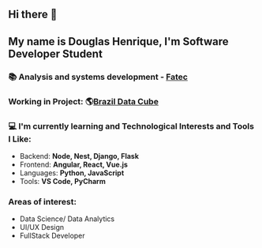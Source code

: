 ## Hi there 👋

## My name  is Douglas Henrique, I'm Software Developer Student
### :books: Analysis and systems development - [Fatec](https://fatecsjc-prd.azurewebsites.net/)

### Working in Project: :earth_americas:[Brazil Data Cube](http://brazildatacube.org/pt/pagina-inicial-2/)

### :computer: I'm currently learning and Technological Interests and Tools I Like:
- Backend: **Node, Nest, Django, Flask**
- Frontend: **Angular, React, Vue.js**
- Languages: **Python, JavaScript**
- Tools: **VS Code, PyCharm**

### Areas of interest:
- Data Science/ Data Analytics
- UI/UX Design
- FullStack Developer

<!--
**DhBarboza/DhBarboza** is a ✨ _special_ ✨ repository because its `README.md` (this file) appears on your GitHub profile.

Here are some ideas to get you started:

- 🔭 I’m currently working on ...
- 🌱 I’m currently learning ...
- 👯 I’m looking to collaborate on ...
- 🤔 I’m looking for help with ...
- 💬 Ask me about ...
- 📫 How to reach me: ...
- 😄 Pronouns: ...
- ⚡ Fun fact: ...
